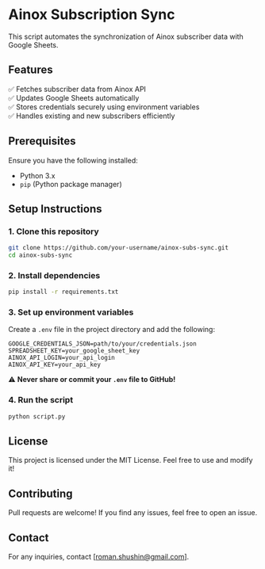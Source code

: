 # Ainox Subscription Sync

This script automates the synchronization of Ainox subscriber data with Google Sheets.

## Features
✅ Fetches subscriber data from Ainox API  
✅ Updates Google Sheets automatically  
✅ Stores credentials securely using environment variables  
✅ Handles existing and new subscribers efficiently  

## Prerequisites

Ensure you have the following installed:
- Python 3.x
- `pip` (Python package manager)

## Setup Instructions

### 1. Clone this repository
```bash
git clone https://github.com/your-username/ainox-subs-sync.git
cd ainox-subs-sync
```

### 2. Install dependencies
```bash
pip install -r requirements.txt
```

### 3. Set up environment variables
Create a `.env` file in the project directory and add the following:
```env
GOOGLE_CREDENTIALS_JSON=path/to/your/credentials.json
SPREADSHEET_KEY=your_google_sheet_key
AINOX_API_LOGIN=your_api_login
AINOX_API_KEY=your_api_key
```
⚠ **Never share or commit your `.env` file to GitHub!**

### 4. Run the script
```bash
python script.py
```

## License
This project is licensed under the MIT License. Feel free to use and modify it!

## Contributing
Pull requests are welcome! If you find any issues, feel free to open an issue.

## Contact
For any inquiries, contact [roman.shushin@gmail.com].


